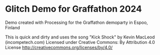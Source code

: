 # Glitch Demo for Graffathon 2024
Demo created with Processing for the Graffathon demoparty in Espoo, Finland

This is quick and dirty and uses the song "Kick Shock" by Kevin MacLeod (incompetech.com)
Licensed under Creative Commons: By Attribution 4.0 License
http://creativecommons.org/licenses/by/4.0/
